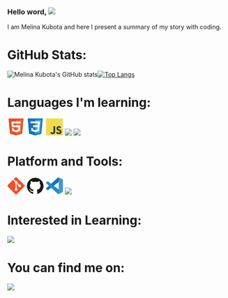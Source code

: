 ### Hello word, <img src="https://media.giphy.com/media/hvRJCLFzcasrR4ia7z/giphy.gif" width="40px">
I am Melina Kubota and here I present a summary of my story with coding.

# GitHub Stats: 
![Melina Kubota's GitHub stats](https://github-readme-stats.vercel.app/api?username=melinaKubota&show_icons=true&theme=onedark)[![Top Langs](https://github-readme-stats.vercel.app/api/top-langs/?username=melinaKubota&langs_count=8&theme=onedark)](https://github.com/melinaKubota/github-readme-stats)



# Languages I'm learning:
<div align="left">
  <img src="https://raw.githubusercontent.com/devicons/devicon/master/icons/html5/html5-original.svg" width="40">
  <img src="https://raw.githubusercontent.com/devicons/devicon/master/icons/css3/css3-original.svg" width="40">
  <img src="https://raw.githubusercontent.com/devicons/devicon/master/icons/javascript/javascript-original.svg" width="40"> 
  <img src="https://cdn.icon-icons.com/icons2/1508/PNG/512/mysqlworkbench_103806.png" width="40">
  <img src="https://img.icons8.com/color/452/flutter.png" width="40"> 
</div>

# Platform and Tools:
<div align="left">
  <img src="https://raw.githubusercontent.com/devicons/devicon/master/icons/git/git-original.svg" width="40">
  <img src="https://raw.githubusercontent.com/devicons/devicon/master/icons/github/github-original.svg" width="40">
  <img src="https://raw.githubusercontent.com/devicons/devicon/master/icons/vscode/vscode-original.svg" width="40">
  <img src="https://upload.wikimedia.org/wikipedia/commons/thumb/e/e3/Android_Studio_Icon_%282014-2019%29.svg/1200px-Android_Studio_Icon_%282014-2019%29.svg.png" width="40">
</div>

# Interested in Learning:
  <img align="left" src="https://media.giphy.com/media/Y4bzv6DYbYzy8jDnoW/giphy.gif" width="40">
  <br>

# You can find me on:
  <a href="https://www.linkedin.com/in/melina-kubota-a083a0150/" target="_blank"><img src="https://img.shields.io/badge/-LinkedIn-%230077B5?style=for-the-badge&logo=linkedin&logoColor=white" target="_blank"></a> 
